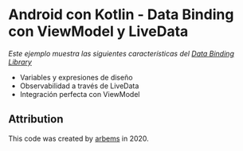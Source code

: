 # Android con Kotlin - Data Binding con ViewModel y LiveData

*Este ejemplo muestra las siguientes características del [Data Binding Library](https://developer.android.com/topic/libraries/data-binding/index.html)*

* Variables y expresiones de diseño
* Observabilidad a través de LiveData
* Integración perfecta con ViewModel

## Attribution

This code was created by [arbems](https://github.com/arbems) in 2020.